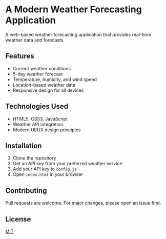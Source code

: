 # A Modern Weather Forecasting Application
A web-based weather forecasting application that provides real-time weather data and forecasts.

## Features
- Current weather conditions
- 5-day weather forecast
- Temperature, humidity, and wind speed
- Location-based weather data
- Responsive design for all devices

## Technologies Used
- HTML5, CSS3, JavaScript
- Weather API integration
- Modern UI/UX design principles

## Installation
1. Clone the repository
2. Get an API key from your preferred weather service
3. Add your API key to `config.js`
4. Open `index.html` in your browser

## Contributing
Pull requests are welcome. For major changes, please open an issue first.

## License
[MIT](https://choosealicense.com/licenses/mit/)
